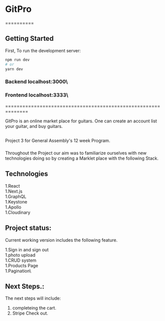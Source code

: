 
# GitPro
==========


## Getting Started

First, To run the development server:

```bash
npm run dev
# or
yarn dev
```
### Backend localhost:3000\
### Frontend localhost:3333\
==============================================================

GitPro is an online market place for guitars.
One can create an account list your guitar, and buy guitars.

##
Project 3 for General Assembly's 12 week Program.

###
Throughout the Project our aim was to familiarize ourselves with new technologies doing so by creating a Marklet place with the following Stack.

## Technologies

1.React\
1.Next.js\
1.GraphQL\
1.Keystone\
1.Apollo\
1.Cloudinary

## Project status:

Current working version includes the following feature.

1.Sign in and sign out\
1.photo upload\
1.CRUD system\
1.Products Page\
1.Pagination\


## Next Steps.:

The next steps will include:
1. completeing the cart.
1. Stripe Check out.

